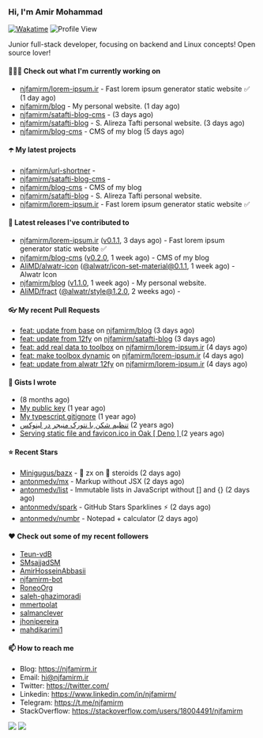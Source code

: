 ### Hi, I'm Amir Mohammad
[![Wakatime](https://wakatime.com/badge/user/68776a95-d771-48a4-a960-90136239e4fd.svg)](https://wakatime.com/@68776a95-d771-48a4-a960-90136239e4fd)
![Profile View](https://komarev.com/ghpvc/?username=njfamirm)

Junior full-stack developer, focusing on backend and Linux concepts!
Open source lover!

#### 👨🏻‍💻 Check out what I'm currently working on

- [njfamirm/lorem-ipsum.ir](https://github.com/njfamirm/lorem-ipsum.ir) - Fast lorem ipsum generator static website ✅ (1 day ago)
- [njfamirm/blog](https://github.com/njfamirm/blog) - My personal website. (1 day ago)
- [njfamirm/satafti-blog-cms](https://github.com/njfamirm/satafti-blog-cms) -  (3 days ago)
- [njfamirm/satafti-blog](https://github.com/njfamirm/satafti-blog) - S. Alireza Tafti personal website. (3 days ago)
- [njfamirm/blog-cms](https://github.com/njfamirm/blog-cms) - CMS of my blog (5 days ago)

#### ☂️ My latest projects

- [njfamirm/url-shortner](https://github.com/njfamirm/url-shortner) - 
- [njfamirm/satafti-blog-cms](https://github.com/njfamirm/satafti-blog-cms) - 
- [njfamirm/blog-cms](https://github.com/njfamirm/blog-cms) - CMS of my blog
- [njfamirm/satafti-blog](https://github.com/njfamirm/satafti-blog) - S. Alireza Tafti personal website.
- [njfamirm/lorem-ipsum.ir](https://github.com/njfamirm/lorem-ipsum.ir) - Fast lorem ipsum generator static website ✅

#### 🎉 Latest releases I've contributed to

- [njfamirm/lorem-ipsum.ir](https://github.com/njfamirm/lorem-ipsum.ir) ([v0.1.1](https://github.com/njfamirm/lorem-ipsum.ir/releases/tag/v0.1.1), 3 days ago) - Fast lorem ipsum generator static website ✅
- [njfamirm/blog-cms](https://github.com/njfamirm/blog-cms) ([v0.2.0](https://github.com/njfamirm/blog-cms/releases/tag/v0.2.0), 1 week ago) - CMS of my blog
- [AliMD/alwatr-icon](https://github.com/AliMD/alwatr-icon) ([@alwatr/icon-set-material@0.1.1](https://github.com/AliMD/alwatr-icon/releases/tag/%40alwatr/icon-set-material%400.1.1), 1 week ago) - Alwatr Icon
- [njfamirm/blog](https://github.com/njfamirm/blog) ([v1.1.0](https://github.com/njfamirm/blog/releases/tag/v1.1.0), 1 week ago) - My personal website.
- [AliMD/fract](https://github.com/AliMD/fract) ([@alwatr/style@1.2.0](https://github.com/AliMD/fract/releases/tag/%40alwatr/style%401.2.0), 2 weeks ago) - 

#### 👓 My recent Pull Requests

- [feat: update from base](https://github.com/njfamirm/blog/pull/53) on [njfamirm/blog](https://github.com/njfamirm/blog) (3 days ago)
- [feat: update from 12fy](https://github.com/njfamirm/satafti-blog/pull/16) on [njfamirm/satafti-blog](https://github.com/njfamirm/satafti-blog) (3 days ago)
- [feat: add real data to toolbox](https://github.com/njfamirm/lorem-ipsum.ir/pull/46) on [njfamirm/lorem-ipsum.ir](https://github.com/njfamirm/lorem-ipsum.ir) (4 days ago)
- [feat: make toolbox dynamic](https://github.com/njfamirm/lorem-ipsum.ir/pull/45) on [njfamirm/lorem-ipsum.ir](https://github.com/njfamirm/lorem-ipsum.ir) (4 days ago)
- [feat: update from alwatr 12fy](https://github.com/njfamirm/lorem-ipsum.ir/pull/42) on [njfamirm/lorem-ipsum.ir](https://github.com/njfamirm/lorem-ipsum.ir) (4 days ago)

#### 📓 Gists I wrote

- [](https://gist.github.com/022d07ecd84e69ad31ef0bcd32d86b59) (8 months ago)
- [My public key](https://gist.github.com/879f720c9ca74a0934ce571b7285ed34) (1 year ago)
- [My typescript gitignore](https://gist.github.com/6a40b1912daab3f91a02a7b53f3f76c3) (1 year ago)
- [تنظیم شکن با نتورک منیجر در لینوکس](https://gist.github.com/cc40c344e89bdcdf77085cbf1fc05162) (2 years ago)
- [Serving static file and favicon.ico in Oak [ Deno ] ](https://gist.github.com/9bcaca2b6a672e729c099193b4aafe9f) (2 years ago)

#### ⭐ Recent Stars

- [Minigugus/bazx](https://github.com/Minigugus/bazx) - 🐚️ zx on 💊️ steroids (2 days ago)
- [antonmedv/mx](https://github.com/antonmedv/mx) - Markup without JSX (2 days ago)
- [antonmedv/list](https://github.com/antonmedv/list) - Immutable lists in JavaScript without [] and {} (2 days ago)
- [antonmedv/spark](https://github.com/antonmedv/spark) - GitHub Stars Sparklines ⚡️ (2 days ago)
- [antonmedv/numbr](https://github.com/antonmedv/numbr) - Notepad &#43; calculator (2 days ago)

#### ♥️ Check out some of my recent followers

- [Teun-vdB](https://github.com/Teun-vdB)
- [SMsajjadSM](https://github.com/SMsajjadSM)
- [AmirHosseinAbbasii](https://github.com/AmirHosseinAbbasii)
- [njfamirm-bot](https://github.com/njfamirm-bot)
- [RoneoOrg](https://github.com/RoneoOrg)
- [saleh-ghazimoradi](https://github.com/saleh-ghazimoradi)
- [mmertpolat](https://github.com/mmertpolat)
- [salmanclever](https://github.com/salmanclever)
- [jhonipereira](https://github.com/jhonipereira)
- [mahdikarimi1](https://github.com/mahdikarimi1)

#### 📫 How to reach me

- Blog: https://njfamirm.ir
- Email: hi@njfamirm.ir
- Twitter: https://twitter.com/
- Linkedin: https://www.linkedin.com/in/njfamirm/
- Telegram: https://t.me/njfamirm
- StackOverflow: https://stackoverflow.com/users/18004491/njfamirm

![](http://github-profile-summary-cards.vercel.app/api/cards/profile-details?username=njfamirm&theme=transparent)
![](https://github-profile-summary-cards.vercel.app/api/cards/productive-time?username=njfamirm&theme=transparent&utcOffset=3.50)
